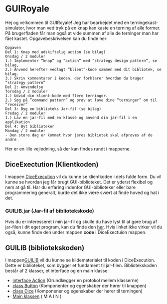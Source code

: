 # GUIRoyale
Hej og velkommen til GUIRoyale!
Jeg har bearbejdet med en terningekast-simulator, 
hvor man ved tryk på en knap kan kaste en terning af alle former. 
På brugerfladen får man også at vide summen af alle de terninger man har fået kastet. 
Opgavebeskrivelsen kan du finde her:

````
Opgaven 
Del 1: Knap med udskiftelig action (se bilag)
Onsdag / 2 moduler
1.) Implementer ”knap” og ”action” med ”strategy design pattern”, se bilag,
2.) Anvend herefter vedlagt ”klient”-kode sammen med dit bibliotek, se bilag.
3.) Skriv kommentarer i koden, der forklarer hvordan du bruger ”strategy pattern”
Del 2: Anvendelse
Torsdag / 2 moduler
1.) Udvid din klient-kode med flere terninger.
2.) Søg på ”command pattern” og prøv at lave dine “terninger” om til ”receiver”
Del 3: Byg en biblioteks Jar-fil (se bilag)
Fredag / 2 moduler
1.) Lav en jar-fil med en klasse og anvend din jar-fil i en applikation
Del 4: Byt biblioteker
Mandag / 2 moduler
- Den store dag er kommet hvor jeres bibliotek skal afprøves af de andre

````
Her er en lille vejledning, så der kan findes rundt i mapperne.

## DiceExectution (Klientkoden)
I mappen [DiceExecution](DiceExecution) vil du kunne se klientkoden i dets fulde form. 
Du vil kunne se hvordan jeg får brugt GUI-biblioteket. 
Det er yderst flexibel og nem at gå til.
Har du erfaring indenfor GUI-biblioteker eller bare programmering generalt,
burde det ikke være svært at finde hoved og hat i det.

### GUILIB.jar (Jar-fil af bibliotekskode)
Hvis du er interesseret i min jar-fil og skulle du have lyst til at gøre brug af jar-filen
i dit eget program, kan du finde den [her](DiceExecution/code). Hvis linket ikke virker vil du også,
kunne finde den under mappen **code** i DiceExectuion mappen.

## GUILIB (bibliotekskoden)
I mappen[GUILIB](GUILIB) vil du kunne se kildematerialet til koden i DiceExecution. 
Dette er biblioteket, som bygger et fundament til jar-filen.
Bibliotekskoden består af 2 klasser, et interface og en main klasse:
- [interface Action](GUILIB/Act.pde) (Grundlægger en protokol mellem klasserne) 
- [class Button](GUILIB/Butt.pde) (Komponenter og egenskaber der hører til knappen)
- [class Dice](GUILIB/Dice.pde) (Komponener og egenskaber der hører til terningen)
- [Main klassen](GUILIB/GUILIB.pde) ( M A I N )
